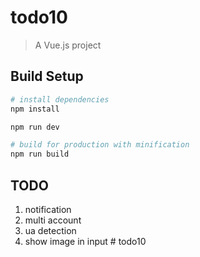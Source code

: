 # todo10

> A Vue.js project

## Build Setup

``` bash
# install dependencies
npm install

npm run dev

# build for production with minification
npm run build
```

## TODO
1. notification
1. multi account
1. ua detection
1. show image in input # todo10
